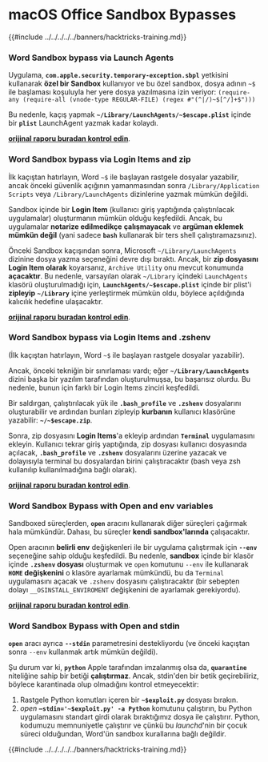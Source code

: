 # macOS Office Sandbox Bypasses

{{#include ../../../../../banners/hacktricks-training.md}}

### Word Sandbox bypass via Launch Agents

Uygulama, **`com.apple.security.temporary-exception.sbpl`** yetkisini kullanarak **özel bir Sandbox** kullanıyor ve bu özel sandbox, dosya adının `~$` ile başlaması koşuluyla her yere dosya yazılmasına izin veriyor: `(require-any (require-all (vnode-type REGULAR-FILE) (regex #"(^|/)~$[^/]+$")))`

Bu nedenle, kaçış yapmak **`~/Library/LaunchAgents/~$escape.plist`** içinde bir **`plist`** LaunchAgent yazmak kadar kolaydı.

[**orijinal raporu buradan kontrol edin**](https://www.mdsec.co.uk/2018/08/escaping-the-sandbox-microsoft-office-on-macos/).

### Word Sandbox bypass via Login Items and zip

İlk kaçıştan hatırlayın, Word `~$` ile başlayan rastgele dosyalar yazabilir, ancak önceki güvenlik açığının yamanmasından sonra `/Library/Application Scripts` veya `/Library/LaunchAgents` dizinlerine yazmak mümkün değildi.

Sandbox içinde bir **Login Item** (kullanıcı giriş yaptığında çalıştırılacak uygulamalar) oluşturmanın mümkün olduğu keşfedildi. Ancak, bu uygulamalar **notarize edilmedikçe** **çalışmayacak** ve **argüman eklemek mümkün değil** (yani sadece **`bash`** kullanarak bir ters shell çalıştıramazsınız).

Önceki Sandbox kaçışından sonra, Microsoft `~/Library/LaunchAgents` dizinine dosya yazma seçeneğini devre dışı bıraktı. Ancak, bir **zip dosyasını Login Item olarak** koyarsanız, `Archive Utility` onu mevcut konumunda **açacaktır**. Bu nedenle, varsayılan olarak `~/Library` içindeki `LaunchAgents` klasörü oluşturulmadığı için, **`LaunchAgents/~$escape.plist`** içinde bir plist'i **zipleyip** **`~/Library`** içine yerleştirmek mümkün oldu, böylece açıldığında kalıcılık hedefine ulaşacaktır.

[**orijinal raporu buradan kontrol edin**](https://objective-see.org/blog/blog_0x4B.html).

### Word Sandbox bypass via Login Items and .zshenv

(İlk kaçıştan hatırlayın, Word `~$` ile başlayan rastgele dosyalar yazabilir).

Ancak, önceki tekniğin bir sınırlaması vardı; eğer **`~/Library/LaunchAgents`** dizini başka bir yazılım tarafından oluşturulmuşsa, bu başarısız olurdu. Bu nedenle, bunun için farklı bir Login Items zinciri keşfedildi.

Bir saldırgan, çalıştırılacak yük ile **`.bash_profile`** ve **`.zshenv`** dosyalarını oluşturabilir ve ardından bunları zipleyip **kurbanın** kullanıcı klasörüne yazabilir: **`~/~$escape.zip`**.

Sonra, zip dosyasını **Login Items**'a ekleyip ardından **`Terminal`** uygulamasını ekleyin. Kullanıcı tekrar giriş yaptığında, zip dosyası kullanıcı dosyasında açılacak, **`.bash_profile`** ve **`.zshenv`** dosyalarını üzerine yazacak ve dolayısıyla terminal bu dosyalardan birini çalıştıracaktır (bash veya zsh kullanılıp kullanılmadığına bağlı olarak).

[**orijinal raporu buradan kontrol edin**](https://desi-jarvis.medium.com/office365-macos-sandbox-escape-fcce4fa4123c).

### Word Sandbox Bypass with Open and env variables

Sandboxed süreçlerden, **`open`** aracını kullanarak diğer süreçleri çağırmak hala mümkündür. Dahası, bu süreçler **kendi sandbox'larında** çalışacaktır.

Open aracının **belirli env** değişkenleri ile bir uygulama çalıştırmak için **`--env`** seçeneğine sahip olduğu keşfedildi. Bu nedenle, **sandbox** içinde bir klasör içinde **`.zshenv` dosyası** oluşturmak ve `open` komutunu `--env` ile kullanarak **`HOME` değişkenini** o klasöre ayarlamak mümkündü, bu da `Terminal` uygulamasını açacak ve `.zshenv` dosyasını çalıştıracaktır (bir sebepten dolayı `__OSINSTALL_ENVIROMENT` değişkenini de ayarlamak gerekiyordu).

[**orijinal raporu buradan kontrol edin**](https://perception-point.io/blog/technical-analysis-of-cve-2021-30864/).

### Word Sandbox Bypass with Open and stdin

**`open`** aracı ayrıca **`--stdin`** parametresini destekliyordu (ve önceki kaçıştan sonra `--env` kullanmak artık mümkün değildi).

Şu durum var ki, **`python`** Apple tarafından imzalanmış olsa da, **`quarantine`** niteliğine sahip bir betiği **çalıştırmaz**. Ancak, stdin'den bir betik geçirebiliriz, böylece karantinada olup olmadığını kontrol etmeyecektir:

1. Rastgele Python komutları içeren bir **`~$exploit.py`** dosyası bırakın.
2. _open_ **`–stdin='~$exploit.py' -a Python`** komutunu çalıştırın, bu Python uygulamasını standart girdi olarak bıraktığımız dosya ile çalıştırır. Python, kodumuzu memnuniyetle çalıştırır ve çünkü bu _launchd_'nin bir çocuk süreci olduğundan, Word'ün sandbox kurallarına bağlı değildir.

{{#include ../../../../../banners/hacktricks-training.md}}
